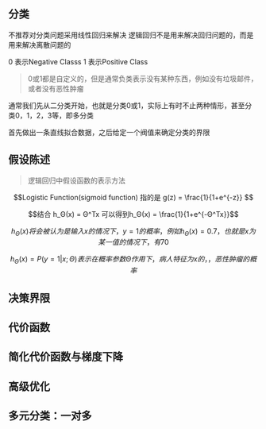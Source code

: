 
## 分类
不推荐对分类问题采用线性回归来解决
逻辑回归不是用来解决回归问题的，而是用来解决离散问题的

0 表示Negative Classs
1 表示Positive Class
> 0或1都是自定义的，但是通常负类表示没有某种东西，例如没有垃圾邮件，或者没有恶性肿瘤

通常我们先从二分类开始，也就是分类0或1，实际上有时不止两种情形，甚至分类0，1，2，3等，即多分类

首先做出一条直线拟合数据，之后给定一个阀值来确定分类的界限


## 假设陈述

> 逻辑回归中假设函数的表示方法

$$Logistic  Function(sigmoid function) 指的是 g(z) = \frac{1}{1+e^{-z}} $$

$$结合 h_Θ(x) = Θ^Tx 可以得到h_Θ(x) = \frac{1}{1+e^{-Θ^Tx}}$$

$$h_Θ(x) 将会被认为是输入x的情况下，y=1的概率，例如h_Θ(x)=0.7，也就是x为某一值的情况下，有70%可能是恶性肿瘤$$

$$h_Θ(x) = P(y=1 | x; Θ) 表示在概率参数Θ作用下， 病人特征为x的，，恶性肿瘤的概率$$

## 决策界限

## 代价函数

## 简化代价函数与梯度下降


## 高级优化

## 多元分类：一对多

